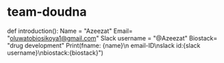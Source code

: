 # team-doudna
 def introduction():
     Name = "Azeezat"
     Email=  "oluwatobiosikoya1@gmail.com"
     Slack username = "@Azeezat"
     Biostack= "drug development"
Print(fname: {name}\n email-ID\nslack id:{slack username}\nbiostack:{biostack}")
